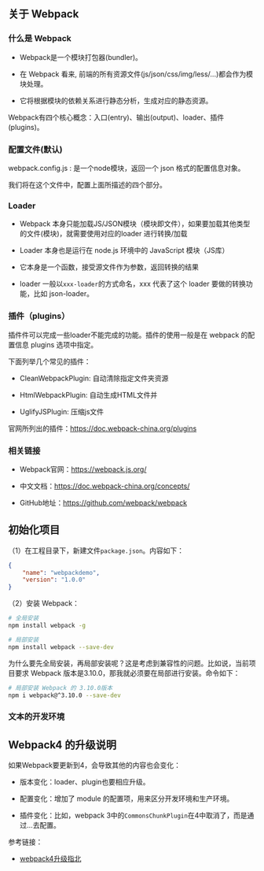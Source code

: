 


## 关于 Webpack 

### 什么是 Webpack

- Webpack是一个模块打包器(bundler)。

- 在 Webpack 看来, 前端的所有资源文件(js/json/css/img/less/...)都会作为模块处理。

- 它将根据模块的依赖关系进行静态分析，生成对应的静态资源。

Webpack有四个核心概念：入口(entry)、输出(output)、loader、插件(plugins)。


### 配置文件(默认)

webpack.config.js : 是一个node模块，返回一个 json 格式的配置信息对象。

我们将在这个文件中，配置上面所描述的四个部分。


### Loader

- Webpack 本身只能加载JS/JSON模块（模块即文件），如果要加载其他类型的文件(模块)，就需要使用对应的loader 进行转换/加载

- Loader 本身也是运行在 node.js 环境中的 JavaScript 模块（JS库）

- 它本身是一个函数，接受源文件作为参数，返回转换的结果

- loader 一般以`xxx-loader`的方式命名，xxx 代表了这个 loader 要做的转换功能，比如 json-loader。


### 插件（plugins）


插件件可以完成一些loader不能完成的功能。插件的使用一般是在 webpack 的配置信息 plugins 选项中指定。

下面列举几个常见的插件：

- CleanWebpackPlugin: 自动清除指定文件夹资源

- HtmlWebpackPlugin: 自动生成HTML文件并

- UglifyJSPlugin: 压缩js文件

官网所列出的插件：<https://doc.webpack-china.org/plugins>


### 相关链接

- Webpack官网：<https://webpack.js.org/>

- 中文文档：<https://doc.webpack-china.org/concepts/>

- GitHub地址：<https://github.com/webpack/webpack>


## 初始化项目

（1）在工程目录下，新建文件`package.json`。内容如下：

```json   
{
    "name": "webpackdemo",
    "version": "1.0.0"
}
```


（2）安装 Webpack：

```bash
# 全局安装
npm install webpack -g

# 局部安装
npm install webpack --save-dev
```

为什么要先全局安装，再局部安装呢？这是考虑到兼容性的问题。比如说，当前项目要求 Webpack 版本是3.10.0，那我就必须要在局部进行安装。命令如下：

```bash
# 局部安装 Webpack 的 3.10.0版本
npm i webpack@^3.10.0 --save-dev
```











### 文本的开发环境






## Webpack4 的升级说明

如果Webpack要更新到4，会导致其他的内容也会变化：

- 版本变化：loader、plugin也要相应升级。

- 配置变化：增加了 module 的配置项，用来区分开发环境和生产环境。

- 插件变化：比如，webpack 3中的`CommonsChunkPlugin`在4中取消了，而是通过...去配置。


参考链接：

- [webpack4升级指北](https://www.imooc.com/article/23555)









